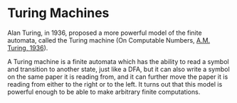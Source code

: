 # Turing Machines
Alan Turing, in 1936, proposed a more powerful model of the finite automata, called the Turing machine
(On Computable Numbers, [A.M. Turing, 1936](https://www.cs.virginia.edu/~robins/Turing_Paper_1936.pdf)).

A Turing machine is a finite automata which has the ability to read a symbol and transition to another
state, just like a DFA, but it can also write a symbol on the same paper it is reading from, and it
can further move the paper it is reading from either to the right or to the left. It turns out that
this model is powerful enough to be able to make arbitrary finite computations.